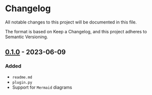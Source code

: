 # Changelog

All notable changes to this project will be documented in this file.

The format is based on Keep a Changelog, and this project adheres to Semantic Versioning.

## [0.1.0] - 2023-06-09

### Added

- `readme.md`
- `plugin.py`
- Support for `Mermaid` diagrams

[0.1.0]: https://gitlab.com/cfpt-mkdocs-plugins/mkdocs-table-of-figures/-/releases/v0.1.0